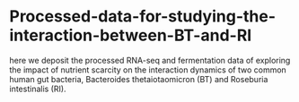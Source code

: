 # Processed-data-for-studying-the-interaction-between-BT-and-RI
here we deposit the processed RNA-seq and fermentation data of exploring the impact of nutrient scarcity on the interaction dynamics of two common human gut bacteria, Bacteroides thetaiotaomicron (BT) and Roseburia intestinalis (RI).
